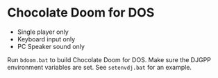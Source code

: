 # Chocolate Doom for DOS

* Single player only
* Keyboard input only
* PC Speaker sound only

Run `bdoom.bat` to build Chocolate Doom for DOS.
Make sure the DJGPP environment variables are set.
See `setenvdj.bat` for an example.